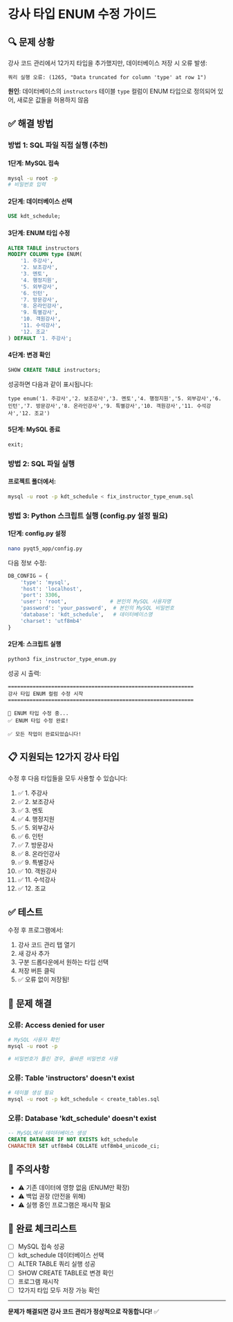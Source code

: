 # 강사 타입 ENUM 수정 가이드

## 🔍 문제 상황

강사 코드 관리에서 12가지 타입을 추가했지만, 데이터베이스 저장 시 오류 발생:
```
쿼리 실행 오류: (1265, "Data truncated for column 'type' at row 1")
```

**원인**: 데이터베이스의 `instructors` 테이블 `type` 컬럼이 ENUM 타입으로 정의되어 있어, 새로운 값들을 허용하지 않음

## ✅ 해결 방법

### 방법 1: SQL 파일 직접 실행 (추천)

#### 1단계: MySQL 접속
```bash
mysql -u root -p
# 비밀번호 입력
```

#### 2단계: 데이터베이스 선택
```sql
USE kdt_schedule;
```

#### 3단계: ENUM 타입 수정
```sql
ALTER TABLE instructors 
MODIFY COLUMN type ENUM(
    '1. 주강사',
    '2. 보조강사', 
    '3. 멘토',
    '4. 행정지원',
    '5. 외부강사',
    '6. 인턴',
    '7. 방문강사',
    '8. 온라인강사',
    '9. 특별강사',
    '10. 객원강사',
    '11. 수석강사',
    '12. 조교'
) DEFAULT '1. 주강사';
```

#### 4단계: 변경 확인
```sql
SHOW CREATE TABLE instructors;
```

성공하면 다음과 같이 표시됩니다:
```
type enum('1. 주강사','2. 보조강사','3. 멘토','4. 행정지원','5. 외부강사','6. 인턴','7. 방문강사','8. 온라인강사','9. 특별강사','10. 객원강사','11. 수석강사','12. 조교')
```

#### 5단계: MySQL 종료
```sql
exit;
```

### 방법 2: SQL 파일 실행

#### 프로젝트 폴더에서:
```bash
mysql -u root -p kdt_schedule < fix_instructor_type_enum.sql
```

### 방법 3: Python 스크립트 실행 (config.py 설정 필요)

#### 1단계: config.py 설정
```bash
nano pyqt5_app/config.py
```

다음 정보 수정:
```python
DB_CONFIG = {
    'type': 'mysql',
    'host': 'localhost',
    'port': 3306,
    'user': 'root',              # 본인의 MySQL 사용자명
    'password': 'your_password',  # 본인의 MySQL 비밀번호
    'database': 'kdt_schedule',   # 데이터베이스명
    'charset': 'utf8mb4'
}
```

#### 2단계: 스크립트 실행
```bash
python3 fix_instructor_type_enum.py
```

성공 시 출력:
```
============================================================
강사 타입 ENUM 컬럼 수정 시작
============================================================

📝 ENUM 타입 수정 중...
✅ ENUM 타입 수정 완료!

✅ 모든 작업이 완료되었습니다!
```

## 📋 지원되는 12가지 강사 타입

수정 후 다음 타입들을 모두 사용할 수 있습니다:

1. ✅ 1. 주강사
2. ✅ 2. 보조강사
3. ✅ 3. 멘토
4. ✅ 4. 행정지원
5. ✅ 5. 외부강사
6. ✅ 6. 인턴
7. ✅ 7. 방문강사
8. ✅ 8. 온라인강사
9. ✅ 9. 특별강사
10. ✅ 10. 객원강사
11. ✅ 11. 수석강사
12. ✅ 12. 조교

## ✅ 테스트

수정 후 프로그램에서:
1. 강사 코드 관리 탭 열기
2. 새 강사 추가
3. 구분 드롭다운에서 원하는 타입 선택
4. 저장 버튼 클릭
5. ✅ 오류 없이 저장됨!

## 🐛 문제 해결

### 오류: Access denied for user
```bash
# MySQL 사용자 확인
mysql -u root -p

# 비밀번호가 틀린 경우, 올바른 비밀번호 사용
```

### 오류: Table 'instructors' doesn't exist
```bash
# 테이블 생성 필요
mysql -u root -p kdt_schedule < create_tables.sql
```

### 오류: Database 'kdt_schedule' doesn't exist
```sql
-- MySQL에서 데이터베이스 생성
CREATE DATABASE IF NOT EXISTS kdt_schedule 
CHARACTER SET utf8mb4 COLLATE utf8mb4_unicode_ci;
```

## 📝 주의사항

- ⚠️ 기존 데이터에 영향 없음 (ENUM만 확장)
- ⚠️ 백업 권장 (안전을 위해)
- ⚠️ 실행 중인 프로그램은 재시작 필요

## 🎯 완료 체크리스트

- [ ] MySQL 접속 성공
- [ ] kdt_schedule 데이터베이스 선택
- [ ] ALTER TABLE 쿼리 실행 성공
- [ ] SHOW CREATE TABLE로 변경 확인
- [ ] 프로그램 재시작
- [ ] 12가지 타입 모두 저장 가능 확인

---

**문제가 해결되면 강사 코드 관리가 정상적으로 작동합니다!** ✅
